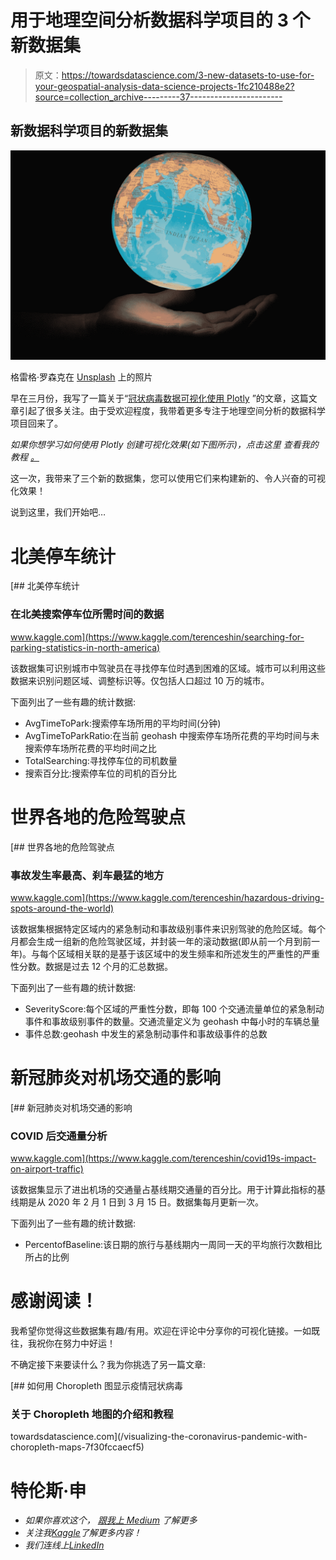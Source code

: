 # 用于地理空间分析数据科学项目的 3 个新数据集

> 原文：<https://towardsdatascience.com/3-new-datasets-to-use-for-your-geospatial-analysis-data-science-projects-1fc210488e2?source=collection_archive---------37----------------------->

## 新数据科学项目的新数据集

![](img/e4fcaaaf13d022bed426882e8eb2f5f2.png)

格雷格·罗森克在 [Unsplash](https://unsplash.com/s/photos/globe?utm_source=unsplash&utm_medium=referral&utm_content=creditCopyText) 上的照片

早在三月份，我写了一篇关于“[冠状病毒数据可视化使用 Plotly](/coronavirus-data-visualizations-using-plotly-cfbdb8fcfc3d) ”的文章，这篇文章引起了很多关注。由于受欢迎程度，我带着更多专注于地理空间分析的数据科学项目回来了。

*如果你想学习如何使用 Plotly 创建可视化效果(如下图所示)，点击这里* *查看我的教程* [*。*](/visualizing-the-coronavirus-pandemic-with-choropleth-maps-7f30fccaecf5)

这一次，我带来了三个新的数据集，您可以使用它们来构建新的、令人兴奋的可视化效果！

说到这里，我们开始吧…

# 北美停车统计

[](https://www.kaggle.com/terenceshin/searching-for-parking-statistics-in-north-america) [## 北美停车统计

### 在北美搜索停车位所需时间的数据

www.kaggle.com](https://www.kaggle.com/terenceshin/searching-for-parking-statistics-in-north-america) 

该数据集可识别城市中驾驶员在寻找停车位时遇到困难的区域。城市可以利用这些数据来识别问题区域、调整标识等。仅包括人口超过 10 万的城市。

下面列出了一些有趣的统计数据:

*   AvgTimeToPark:搜索停车场所用的平均时间(分钟)
*   AvgTimeToParkRatio:在当前 geohash 中搜索停车场所花费的平均时间与未搜索停车场所花费的平均时间之比
*   TotalSearching:寻找停车位的司机数量
*   搜索百分比:搜索停车位的司机的百分比

# 世界各地的危险驾驶点

[](https://www.kaggle.com/terenceshin/hazardous-driving-spots-around-the-world) [## 世界各地的危险驾驶点

### 事故发生率最高、刹车最猛的地方

www.kaggle.com](https://www.kaggle.com/terenceshin/hazardous-driving-spots-around-the-world) 

该数据集根据特定区域内的紧急制动和事故级别事件来识别驾驶的危险区域。每个月都会生成一组新的危险驾驶区域，并封装一年的滚动数据(即从前一个月到前一年)。与每个区域相关联的是基于该区域中的发生频率和所述发生的严重性的严重性分数。数据是过去 12 个月的汇总数据。

下面列出了一些有趣的统计数据:

*   SeverityScore:每个区域的严重性分数，即每 100 个交通流量单位的紧急制动事件和事故级别事件的数量。交通流量定义为 geohash 中每小时的车辆总量
*   事件总数:geohash 中发生的紧急制动事件和事故级事件的总数

# 新冠肺炎对机场交通的影响

[](https://www.kaggle.com/terenceshin/covid19s-impact-on-airport-traffic) [## 新冠肺炎对机场交通的影响

### COVID 后交通量分析

www.kaggle.com](https://www.kaggle.com/terenceshin/covid19s-impact-on-airport-traffic) 

该数据集显示了进出机场的交通量占基线期交通量的百分比。用于计算此指标的基线期是从 2020 年 2 月 1 日到 3 月 15 日。数据集每月更新一次。

下面列出了一些有趣的统计数据:

*   PercentofBaseline:该日期的旅行与基线期内一周同一天的平均旅行次数相比所占的比例

# 感谢阅读！

我希望你觉得这些数据集有趣/有用。欢迎在评论中分享你的可视化链接。一如既往，我祝你在努力中好运！

不确定接下来要读什么？我为你挑选了另一篇文章:

[](/visualizing-the-coronavirus-pandemic-with-choropleth-maps-7f30fccaecf5) [## 如何用 Choropleth 图显示疫情冠状病毒

### 关于 Choropleth 地图的介绍和教程

towardsdatascience.com](/visualizing-the-coronavirus-pandemic-with-choropleth-maps-7f30fccaecf5) 

# 特伦斯·申

*   *如果你喜欢这个，* [*跟我上 Medium*](https://medium.com/@terenceshin) *了解更多*
*   *关注我*[*Kaggle*](https://www.kaggle.com/terenceshin)*了解更多内容！*
*   *我们连线上*[*LinkedIn*](https://www.linkedin.com/in/terenceshin/)